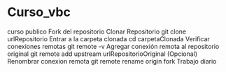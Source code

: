 # Curso_vbc
curso publico
Fork del repositorio
Clonar Repositorio git clone urlRepositorio
Entrar a la carpeta clonada cd carpetaClonada
Verificar conexiones remotas git remote -v
Agregar conexión remota al repositorio original git remote add upstream urlRepositorioOriginal
(Opcional) Renombrar conexion remota git remote rename origin fork
Trabajo diario
